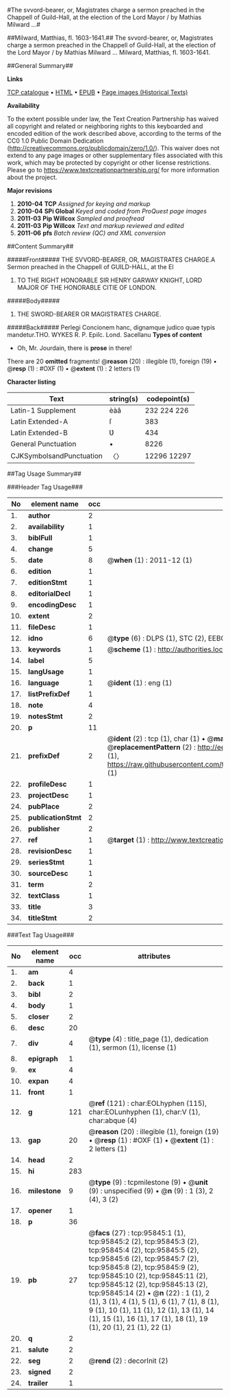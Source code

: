 #The svvord-bearer, or, Magistrates charge a sermon preached in the Chappell of Guild-Hall, at the election of the Lord Mayor / by Mathias Milward ...#

##Milward, Matthias, fl. 1603-1641.##
The svvord-bearer, or, Magistrates charge a sermon preached in the Chappell of Guild-Hall, at the election of the Lord Mayor / by Mathias Milward ...
Milward, Matthias, fl. 1603-1641.

##General Summary##

**Links**

[TCP catalogue](http://www.ota.ox.ac.uk/tcp/)  • 
[HTML](http://tei.it.ox.ac.uk/tcp/Texts-HTML/free/A50/A50961.html)  • 
[EPUB](http://tei.it.ox.ac.uk/tcp/Texts-EPUB/free/A50/A50961.epub) • 
[Page images (Historical Texts)](https://historicaltexts.jisc.ac.uk/eebo-12939862e)

**Availability**

To the extent possible under law, the Text Creation Partnership has waived all copyright and related or neighboring rights to this keyboarded and encoded edition of the work described above, according to the terms of the CC0 1.0 Public Domain Dedication (http://creativecommons.org/publicdomain/zero/1.0/). This waiver does not extend to any page images or other supplementary files associated with this work, which may be protected by copyright or other license restrictions. Please go to https://www.textcreationpartnership.org/ for more information about the project.

**Major revisions**

1. __2010-04__ __TCP__ *Assigned for keying and markup*
1. __2010-04__ __SPi Global__ *Keyed and coded from ProQuest page images*
1. __2011-03__ __Pip Willcox__ *Sampled and proofread*
1. __2011-03__ __Pip Willcox__ *Text and markup reviewed and edited*
1. __2011-06__ __pfs__ *Batch review (QC) and XML conversion*

##Content Summary##

#####Front#####
THE SVVORD-BEARER, OR, MAGISTRATES CHARGE.A Sermon preached in the Chappell of GUILD-HALL, at the El
1. TO THE RIGHT HONORABLE SIR HENRY GARWAY KNIGHT, LORD MAJOR OF THE HONORABLE CITIE OF
LONDON.

#####Body#####

1. THE SWORD-BEARER OR MAGISTRATES CHARGE.

#####Back#####
Perlegi Concionem hanc, dignamque judico quae typis mandetur.THO. WYKES R. P. Epiſc. Lond. Sacellanu
**Types of content**

  * Oh, Mr. Jourdain, there is **prose** in there!

There are 20 **omitted** fragments! 
 @__reason__ (20) : illegible (1), foreign (19)  •  @__resp__ (1) : #OXF (1)  •  @__extent__ (1) : 2 letters (1)

**Character listing**


|Text|string(s)|codepoint(s)|
|---|---|---|
|Latin-1 Supplement|èàâ|232 224 226|
|Latin Extended-A|ſ|383|
|Latin Extended-B|Ʋ|434|
|General Punctuation|•|8226|
|CJKSymbolsandPunctuation|〈〉|12296 12297|

##Tag Usage Summary##

###Header Tag Usage###

|No|element name|occ|attributes|
|---|---|---|---|
|1.|__author__|2||
|2.|__availability__|1||
|3.|__biblFull__|1||
|4.|__change__|5||
|5.|__date__|8| @__when__ (1) : 2011-12 (1)|
|6.|__edition__|1||
|7.|__editionStmt__|1||
|8.|__editorialDecl__|1||
|9.|__encodingDesc__|1||
|10.|__extent__|2||
|11.|__fileDesc__|1||
|12.|__idno__|6| @__type__ (6) : DLPS (1), STC (2), EEBO-CITATION (1), OCLC (1), VID (1)|
|13.|__keywords__|1| @__scheme__ (1) : http://authorities.loc.gov/ (1)|
|14.|__label__|5||
|15.|__langUsage__|1||
|16.|__language__|1| @__ident__ (1) : eng (1)|
|17.|__listPrefixDef__|1||
|18.|__note__|4||
|19.|__notesStmt__|2||
|20.|__p__|11||
|21.|__prefixDef__|2| @__ident__ (2) : tcp (1), char (1)  •  @__matchPattern__ (2) : ([0-9\-]+):([0-9IVX]+) (1), (.+) (1)  •  @__replacementPattern__ (2) : http://eebo.chadwyck.com/downloadtiff?vid=$1&page=$2 (1), https://raw.githubusercontent.com/textcreationpartnership/Texts/master/tcpchars.xml#$1 (1)|
|22.|__profileDesc__|1||
|23.|__projectDesc__|1||
|24.|__pubPlace__|2||
|25.|__publicationStmt__|2||
|26.|__publisher__|2||
|27.|__ref__|1| @__target__ (1) : http://www.textcreationpartnership.org/docs/. (1)|
|28.|__revisionDesc__|1||
|29.|__seriesStmt__|1||
|30.|__sourceDesc__|1||
|31.|__term__|2||
|32.|__textClass__|1||
|33.|__title__|3||
|34.|__titleStmt__|2||


###Text Tag Usage###

|No|element name|occ|attributes|
|---|---|---|---|
|1.|__am__|4||
|2.|__back__|1||
|3.|__bibl__|2||
|4.|__body__|1||
|5.|__closer__|2||
|6.|__desc__|20||
|7.|__div__|4| @__type__ (4) : title_page (1), dedication (1), sermon (1), license (1)|
|8.|__epigraph__|1||
|9.|__ex__|4||
|10.|__expan__|4||
|11.|__front__|1||
|12.|__g__|121| @__ref__ (121) : char:EOLhyphen (115), char:EOLunhyphen (1), char:V (1), char:abque (4)|
|13.|__gap__|20| @__reason__ (20) : illegible (1), foreign (19)  •  @__resp__ (1) : #OXF (1)  •  @__extent__ (1) : 2 letters (1)|
|14.|__head__|2||
|15.|__hi__|283||
|16.|__milestone__|9| @__type__ (9) : tcpmilestone (9)  •  @__unit__ (9) : unspecified (9)  •  @__n__ (9) : 1 (3), 2 (4), 3 (2)|
|17.|__opener__|1||
|18.|__p__|36||
|19.|__pb__|27| @__facs__ (27) : tcp:95845:1 (1), tcp:95845:2 (2), tcp:95845:3 (2), tcp:95845:4 (2), tcp:95845:5 (2), tcp:95845:6 (2), tcp:95845:7 (2), tcp:95845:8 (2), tcp:95845:9 (2), tcp:95845:10 (2), tcp:95845:11 (2), tcp:95845:12 (2), tcp:95845:13 (2), tcp:95845:14 (2)  •  @__n__ (22) : 1 (1), 2 (1), 3 (1), 4 (1), 5 (1), 6 (1), 7 (1), 8 (1), 9 (1), 10 (1), 11 (1), 12 (1), 13 (1), 14 (1), 15 (1), 16 (1), 17 (1), 18 (1), 19 (1), 20 (1), 21 (1), 22 (1)|
|20.|__q__|2||
|21.|__salute__|2||
|22.|__seg__|2| @__rend__ (2) : decorInit (2)|
|23.|__signed__|2||
|24.|__trailer__|1||
